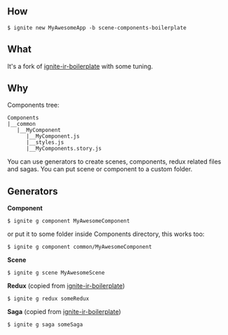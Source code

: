 ## How

```
$ ignite new MyAwesomeApp -b scene-components-boilerplate
```

## What

It's a fork of [ignite-ir-boilerplate](https://github.com/infinitered/ignite-ir-boilerplate) with some tuning.

## Why

Components tree:

```
Components
|__common
   |__MyComponent
      |__MyComponent.js
      |__styles.js
      |__MyComponents.story.js
```
You can use generators to create scenes, components, redux related files and sagas.
You can put scene or component to a custom folder.


## Generators
**Component**
```
$ ignite g component MyAwesomeComponent
```
or put it to some folder inside Components directory, this works too:
```
$ ignite g component common/MyAwesomeComponent
```

**Scene**
```
$ ignite g scene MyAwesomeScene
```

**Redux**
(copied from [ignite-ir-boilerplate](https://github.com/infinitered/ignite-ir-boilerplate))
```
$ ignite g redux someRedux
```

**Saga**
(copied from [ignite-ir-boilerplate](https://github.com/infinitered/ignite-ir-boilerplate))
```
$ ignite g saga someSaga
```

